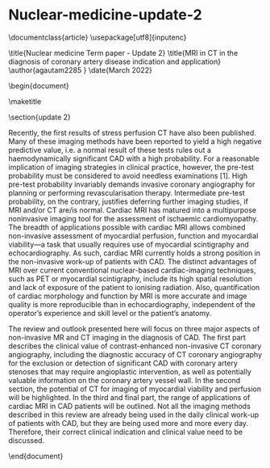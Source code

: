 # Nuclear-medicine-update-2
\documentclass{article}
\usepackage[utf8]{inputenc}

\title{Nuclear medicine Term paper - Update 2}
\title{MRI in  CT in the diagnosis of coronary artery disease indication and application} 
\author{agautam2285 }
\date{March 2022}

\begin{document}

\maketitle

\section{update 2}

Recently, the first results of stress perfusion CT have
also been published. Many of these imaging methods have
been reported to yield a high negative predictive value, i.e.
a normal result of these tests rules out a haemodynamically
significant CAD with a high probability. For a reasonable
implication of imaging strategies in clinical practice,
however, the pre-test probability must be considered to
avoid needless examinations [1]. High pre-test probability
invariably demands invasive coronary angiography for
planning or performing revascularisation therapy. Intermediate
pre-test probability, on the contrary, justifies deferring
further imaging studies, if MRI and/or CT are/is normal.
Cardiac MRI has matured into a multipurpose noninvasive
imaging tool for the assessment of ischaemic
cardiomyopathy. The breadth of applications possible with
cardiac MRI allows combined non-invasive assessment of
myocardial perfusion, function and myocardial viability—a
task that usually requires use of myocardial scintigraphy
and echocardiography. As such, cardiac MRI currently
holds a strong position in the non-invasive work-up of
patients with CAD. The distinct advantages of MRI over
current conventional nuclear-based cardiac-imaging techniques,
such as PET or myocardial scintigraphy, include its
high spatial resolution and lack of exposure of the patient to
ionising radiation. Also, quantification of cardiac morphology
and function by MRI is more accurate and image
quality is more reproducible than in echocardiography,
independent of the operator’s experience and skill level or
the patient’s anatomy.

The review and outlook presented here will focus on
three major aspects of non-invasive MR and CT imaging in
the diagnosis of CAD. The first part describes the clinical
value of contrast-enhanced non-invasive CT coronary
angiography, including the diagnostic accuracy of CT
coronary angiography for the exclusion or detection of
significant CAD with coronary artery stenoses that may
require angioplastic intervention, as well as potentially
valuable information on the coronary artery vessel wall. In
the second section, the potential of CT for imaging of
myocardial viability and perfusion will be highlighted. In
the third and final part, the range of applications of cardiac
MRI in CAD patients will be outlined. Not all the imaging
methods described in this review are already being used in
the daily clinical work-up of patients with CAD, but they
are being used more and more every day. Therefore, their
correct clinical indication and clinical value need to be
discussed.

\end{document}
